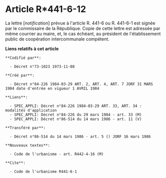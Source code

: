 # Article R*441-6-12

La lettre [*notification*] prévue à l'article R. 441-6 ou R. 441-6-1 est signée par le commissaire de la République. Copie de
cette lettre est adressée par même courrier au maire, et, le cas échéant, au président de l'établissement public de
coopération intercommunale compétent.

**Liens relatifs à cet article**

	**Codifié par**:

	  - Décret n°73-1023 1973-11-08

	**Créé par**:

	  - Décret n°84-226 1984-03-29 ART. 2, ART. 4, ART. 7 JORF 31 MARS 1984 date d'entrée en vigueur 1 AVRIL 1984

	**Liens**:

	  - SPEC_APPLI: Décret n°84-226 1984-03-29 ART. 33, ART. 34 : modalités d'application
	  - SPEC_APPLI: Décret n°84-226 du 29 mars 1984 - art. 33 (M)
	  - SPEC_APPLI: Décret n°86-514 du 14 mars 1986 - art. 11 (V)

	**Transféré par**:

	  - Décret n°86-514 du 14 mars 1986 - art. 5 () JORF 16 mars 1986

	**Nouveaux textes**:

	  - Code de l'urbanisme - art. R442-4-16 (M)

	**Cite**:

	  - Code de l'urbanisme R441-6-1
